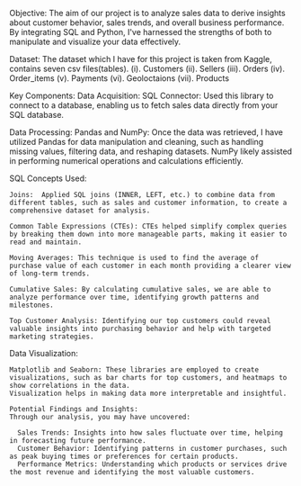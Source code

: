 Objective: The aim of our project is to analyze sales data to derive insights about customer behavior, 
           sales trends, and overall business performance. By integrating SQL and Python, I've harnessed 
           the strengths of both to manipulate and visualize your data effectively.

Dataset: The dataset which I have for this project is taken from Kaggle, contains seven csv files(tables).
         (i).   Customers
         (ii).  Sellers
         (iii). Orders
         (iv).  Order_items
         (v).   Payments
         (vi).  Geoloctaions
         (vii). Products

Key Components:
Data Acquisition:
    SQL Connector: Used this library to connect to a database, enabling us to fetch sales data directly from your SQL database.
    
Data Processing:
    Pandas and NumPy: Once the data was retrieved, I have utilized Pandas for data manipulation and cleaning, such as handling missing values, 
    filtering data, and reshaping datasets. NumPy likely assisted in performing numerical operations and calculations efficiently.
    
SQL Concepts Used:

    Joins:  Applied SQL joins (INNER, LEFT, etc.) to combine data from different tables, such as sales and customer information, to create a comprehensive dataset for analysis.

    Common Table Expressions (CTEs): CTEs helped simplify complex queries by breaking them down into more manageable parts, making it easier to read and maintain.
    
    Moving Averages: This technique is used to find the average of purchase value of each customer in each month providing a clearer view of long-term trends.
    
    Cumulative Sales: By calculating cumulative sales, we are able to analyze performance over time, identifying growth patterns and milestones.
    
    Top Customer Analysis: Identifying our top customers could reveal valuable insights into purchasing behavior and help with targeted marketing strategies.
    
Data Visualization:

    Matplotlib and Seaborn: These libraries are employed to create visualizations, such as bar charts for top customers, and heatmaps to show correlations in the data. 
    Visualization helps in making data more interpretable and insightful.
    
    Potential Findings and Insights:
    Through our analysis, you may have uncovered:

      Sales Trends: Insights into how sales fluctuate over time, helping in forecasting future performance.
      Customer Behavior: Identifying patterns in customer purchases, such as peak buying times or preferences for certain products.
      Performance Metrics: Understanding which products or services drive the most revenue and identifying the most valuable customers.
         
